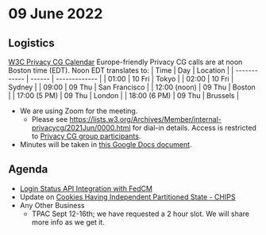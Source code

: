 # 09 June 2022
## Logistics
[W3C Privacy CG Calendar](https://www.w3.org/groups/cg/privacycg/calendar)
Europe-friendly Privacy CG calls are at noon Boston time (EDT). Noon EDT translates to:
| Time         | Day    | Location      |
| ------------ | ------ | ------------- |
| 01:00        | 10 Fri | Tokyo         |
| 02:00        | 10 Fri | Sydney        |
| 09:00        | 09 Thu | San Francisco |
| 12:00 (noon) | 09 Thu | Boston        |
| 17:00 (5 PM) | 09 Thu | London        |
| 18:00 (6 PM) | 09 Thu | Brussels      |
* We are using Zoom for the meeting.
    * Please see https://lists.w3.org/Archives/Member/internal-privacycg/2021Jun/0000.html for dial-in details. Access is restricted to [Privacy CG group participants](https://www.w3.org/community/privacycg/participants).
* Minutes will be taken in [this Google Docs document](https://docs.google.com/document/d/1DZEhS1UHJ1PKxt5ZwKmn5LZ4bo10UFyNXeLp2dUuzRM/edit#).
## Agenda
* [Login Status API Integration with FedCM](https://github.com/privacycg/is-logged-in/issues/44)
* Update on [Cookies Having Independent Partitioned State - CHIPS](https://github.com/privacycg/proposals/issues/30)
* Any Other Business
    * TPAC Sept 12-16th; we have requested a 2 hour slot.  We will share more info as we get it.
